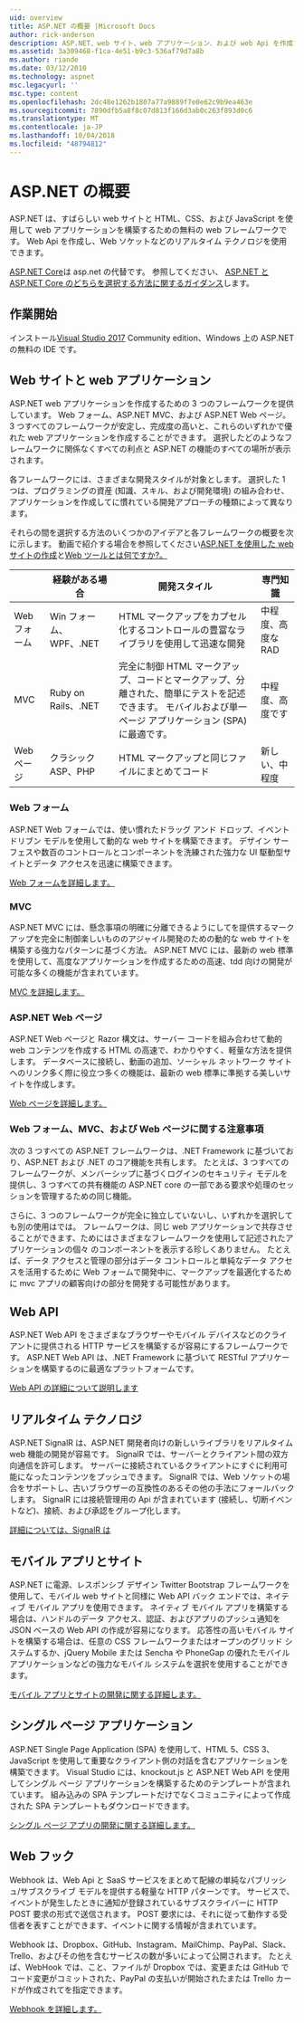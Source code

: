 ```yaml
---
uid: overview
title: ASP.NET の概要 |Microsoft Docs
author: rick-anderson
description: ASP.NET、web サイト、web アプリケーション、および web Api を作成するための無償のフレームワークを紹介します。
ms.assetid: 3a309468-f1ca-4e51-b9c3-536af79d7a8b
ms.author: riande
ms.date: 03/12/2010
ms.technology: aspnet
msc.legacyurl: ''
msc.type: content
ms.openlocfilehash: 2dc48e1262b1807a77a9889f7e0e62c9b9ea463e
ms.sourcegitcommit: 7890dfb5a8f8c07d813f166d3ab0c263f893d0c6
ms.translationtype: MT
ms.contentlocale: ja-JP
ms.lasthandoff: 10/04/2018
ms.locfileid: "48794812"
---
```

# <a name="aspnet-overview"></a>ASP.NET の概要

ASP.NET は、すばらしい web サイトと HTML、CSS、および JavaScript を使用して web アプリケーションを構築するための無料の web フレームワークです。 Web Api を作成し、Web ソケットなどのリアルタイム テクノロジを使用できます。

[ASP.NET Core](https://docs.microsoft.com/aspnet/core/)は asp.net の代替です。  参照してください、 [ASP.NET と ASP.NET Core のどちらを選択する方法に関するガイダンス](https://docs.microsoft.com/aspnet/core/choose-aspnet-framework)します。

## <a name="get-started"></a>作業開始

インストール[Visual Studio 2017](https://visualstudio.microsoft.com/downloads/?utm_medium=microsoft&utm_source=docs.microsoft.com&utm_campaign=button+cta&utm_content=download+vs2017) Community edition、Windows 上の ASP.NET の無料の IDE です。

## <a name="websites-and-web-applications"></a>Web サイトと web アプリケーション

 ASP.NET web アプリケーションを作成するための 3 つのフレームワークを提供しています。 Web フォーム、ASP.NET MVC、および ASP.NET Web ページ。 3 つすべてのフレームワークが安定し、完成度の高いと、これらのいずれかで優れた web アプリケーションを作成することができます。 選択したどのようなフレームワークに関係なくすべての利点と ASP.NET の機能のすべての場所が表示されます。

各フレームワークには、さまざまな開発スタイルが対象とします。 選択した 1 つは、プログラミングの資産 (知識、スキル、および開発環境) の組み合わせ、アプリケーションを作成してに慣れている開発アプローチの種類によって異なります。

それらの間を選択する方法のいくつかのアイデアと各フレームワークの概要を次に示します。 動画で紹介する場合を参照してください[ASP.NET を使用した web サイトの作成](https://channel9.msdn.com/Blogs/ASP-NET-Site-Videos/Making-Websites-with-ASPNET)と[Web ツールとは何ですか?。](https://channel9.msdn.com/Blogs/ASP-NET-Site-Videos/what-is-web-tools)

|   | 経験がある場合 | 開発スタイル | 専門知識 |
|-----------|----------------------|-----------------------------------------------------|----------------|
| Web フォーム | Win フォーム、WPF、.NET | HTML マークアップをカプセル化するコントロールの豊富なライブラリを使用して迅速な開発 | 中程度、高度な RAD |
| MVC       | Ruby on Rails、.NET  | 完全に制御 HTML マークアップ、コードとマークアップ、分離された、簡単にテストを記述できます。 モバイルおよび単一ページ アプリケーション (SPA) に最適です。 | 中程度、高度です |
| Web ページ  | クラシック ASP、PHP     | HTML マークアップと同じファイルにまとめてコード | 新しい、中程度 |

### <a name="web-forms"></a>Web フォーム

ASP.NET Web フォームでは、使い慣れたドラッグ アンド ドロップ、イベント ドリブン モデルを使用して動的な web サイトを構築できます。 デザイン サーフェスや数百のコントロールとコンポーネントを洗練された強力な UI 駆動型サイトとデータ アクセスを迅速に構築できます。

[Web フォームを詳細します。](web-forms/index.md)

### <a name="mvc"></a>MVC

ASP.NET MVC には、懸念事項の明確に分離できるようにしてを提供するマークアップを完全に制御楽しいもののアジャイル開発のための動的な web サイトを構築する強力なパターンに基づく方法。 ASP.NET MVC には、最新の web 標準を使用して、高度なアプリケーションを作成するための高速、tdd 向けの開発が可能な多くの機能が含まれています。

[MVC を詳細します。](mvc/index.md)

### <a name="aspnet-web-pages"></a>ASP.NET Web ページ

ASP.NET Web ページと Razor 構文は、サーバー コードを組み合わせて動的 web コンテンツを作成する HTML の高速で、わかりやすく、軽量な方法を提供します。 データベースに接続し、動画の追加、ソーシャル ネットワーク サイトへのリンク多く際に役立つ多くの機能は、最新の web 標準に準拠する美しいサイトを作成します。

[Web ページを詳細します。](web-pages/index.md)

### <a name="notes-about-web-forms-mvc-and-web-pages"></a>Web フォーム、MVC、および Web ページに関する注意事項

次の 3 つすべての ASP.NET フレームワークは、.NET Framework に基づいており、ASP.NET および .NET のコア機能を共有します。 たとえば、3 つすべてのフレームワークが、メンバーシップに基づくログインのセキュリティ モデルを提供し、3 つすべての共有機能の ASP.NET core の一部である要求や処理のセッションを管理するための同じ機能。

さらに、3 つのフレームワークが完全に独立していないし、いずれかを選択しても別の使用はでは。 フレームワークは、同じ web アプリケーションで共存させることができます、ためにはさまざまなフレームワークを使用して記述されたアプリケーションの個々 のコンポーネントを表示する珍しくありません。 たとえば、データ アクセスと管理の部分はデータ コントロールと単純なデータ アクセスを活用するために Web フォームで開発中に、マークアップを最適化するために mvc アプリの顧客向けの部分を開発する可能性があります。

## <a name="web-apis"></a>Web API

ASP.NET Web API をさまざまなブラウザーやモバイル デバイスなどのクライアントに提供される HTTP サービスを構築するが容易にするフレームワークです。 ASP.NET Web API は、.NET Framework に基づいて RESTful アプリケーションを構築するのに最適なプラットフォームです。

[Web API の詳細について説明します](web-api/index.md)

<!-- Put first under Web API TOC:  Watch video (9 minutes) https://channel9.msdn.com/Blogs/ASP-NET-Site-Videos/services-and-aspnet -->

## <a name="real-time-technologies"></a>リアルタイム テクノロジ

ASP.NET SignalR は、ASP.NET 開発者向けの新しいライブラリをリアルタイム web 機能の開発が容易です。 SignalR では、サーバーとクライアント間の双方向通信を許可します。 サーバーに接続されているクライアントにすぐに利用可能になったコンテンツをプッシュできます。 SignalR では、Web ソケットの場合をサポートし、古いブラウザーの互換性のあるその他の手法にフォールバックします。 SignalR には接続管理用の Api が含まれています (接続し、切断イベントなど)、接続、および承認をグループ化します。

[詳細については、SignalR は](signalr/index.md)

<!-- Put first under SignalR TOC:  Watch video (6 minutes) https://channel9.msdn.com/Blogs/ASP-NET-Site-Videos/signalr-and-the-real-time-web -->

## <a name="mobile-apps-and-sites"></a>モバイル アプリとサイト

ASP.NET に電源、レスポンシブ デザイン Twitter Bootstrap フレームワークを使用して、モバイル web サイトと同様に Web API バック エンドでは、ネイティブ モバイル アプリを使用できます。 ネイティブ モバイル アプリを構築する場合は、ハンドルのデータ アクセス、認証、およびアプリのプッシュ通知を JSON ベースの Web API の作成が容易になります。 応答性の高いモバイル サイトを構築する場合は、任意の CSS フレームワークまたはオープンのグリッド システムするか、jQuery Mobile または Sencha や PhoneGap の優れたモバイル アプリケーションなどの強力なモバイル システムを選択を使用することができます。

[モバイル アプリとサイトの開発に関する詳細します。](mobile/index.md)

<!-- Put first under mobile TOC:  Watch video (11 minutes) https://channel9.msdn.com/Blogs/ASP-NET-Site-Videos/aspnet-and-mobile -->

## <a name="single-page-applications"></a>シングル ページ アプリケーション

ASP.NET Single Page Application (SPA) を使用して、HTML 5、CSS 3、JavaScript を使用して重要なクライアント側の対話を含むアプリケーションを構築できます。 Visual Studio には、knockout.js と ASP.NET Web API を使用してシングル ページ アプリケーションを構築するためのテンプレートが含まれています。 組み込みの SPA テンプレートだけでなくコミュニティによって作成された SPA テンプレートもダウンロードできます。

[シングル ページ アプリの開発に関する詳細します。](single-page-application/index.md)

## <a name="webhooks"></a>Web フック

Webhook は、Web Api と SaaS サービスをまとめて配線の単純なパブリッシュ/サブスクライブ モデルを提供する軽量な HTTP パターンです。 サービスで、イベントが発生したときに通知が登録されているサブスクライバーに HTTP POST 要求の形式で送信されます。 POST 要求には、それに従って動作する受信者を表すことができます、イベントに関する情報が含まれています。

Webhook は、Dropbox、GitHub、Instagram、MailChimp、PayPal、Slack、Trello、およびその他を含むサービスの数が多いによって公開されます。 たとえば、WebHook では、こと、ファイルが Dropbox では、変更または GitHub でコード変更がコミットされた、PayPal の支払いが開始されたまたは Trello カードが作成されてを指定できます。

[Webhook を詳細します。](webhooks/index.md)





<!--
Create Deployment TOC based on https://www.asp.net/aspnet/overview/deployment
Copy deployment content map to MVC, WebForms, Web Pages, Web API sections.
Copy Web Deployment in Enterprise from WebForms to MVC
Move under ASP.NET Best practices
    What not to do in ASP.NET, and what to do instead https://review.docs.microsoft.cus/aspnet/aspnet/overview/web-development-best-practices/what-not-to-do-in-aspnet-and-what-to-do-instead
    Async and await https://channel9.msdn.com/Blogs/ASP-NET-Site-Videos/async-and-await
    Building Real World Cloud Apps with Azure https://review.docs.microsoft.com/aspnet/aspnet/overview/developing-apps-with-windows-azure/building-real-world-cloud-apps-with-windows-azure/introduction
    Hands on Lab: Maintainable Azure Websites: Managing Change and Scale https://review.docs.microsoft.com/aspnet/aspnet/overview/developing-apps-with-windows-azure/maintainable-azure-websites-managing-change-and-scale

-->
